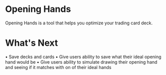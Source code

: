 # Opening Hands

Opening Hands is a tool that helps you optimize your trading card deck.

# What's Next

• Save decks and cards
• Give users ability to save what their ideal opening hand would be
• Give users ability to simulate drawing their opening hand and seeing if it matches with on of their ideal hands

